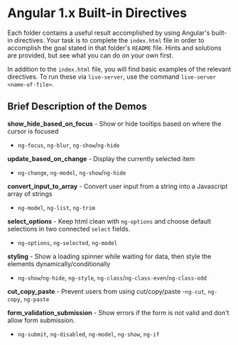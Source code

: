 # Angular 1.x Built-in Directives
Each folder contains a useful result accomplished by using Angular's built-in directives. Your task is to complete the `index.html` file in order to accomplish the goal stated in that folder's `README` file. Hints and solutions are provided, but see what you can do on your own first.

In addition to the `index.html` file, you will find basic examples of the relevant directives. To run these via `live-server`, use the command `live-server <name-of-file>`.

## Brief Description of the Demos
**show_hide_based_on_focus** - Show or hide tooltips based on where the cursor is focused
- `ng-focus`, `ng-blur`, `ng-show`/`ng-hide`

**update_based_on_change** - Display the currently selected item
- `ng-change`, `ng-model`, `ng-show`/`ng-hide`

**convert_input_to_array** - Convert user input from a string into a Javascript array of strings
- `ng-model`, `ng-list`, `ng-trim`


**select_options** - Keep html clean with `ng-options` and choose default selections in two connected `select` fields.
- `ng-options`, `ng-selected`, `ng-model`

**styling** - Show a loading spinner while waiting for data, then style the elements dynamically/conditionally
- `ng-show`/`ng-hide`, `ng-style`, `ng-class`/`ng-class-even`/`ng-class-odd`

**cut_copy_paste** - Prevent users from using cut/copy/paste
-`ng-cut`, `ng-copy`, `ng-paste`

**form_validation_submission** - Show errors if the form is not valid and don't allow form submission. 
- `ng-submit`, `ng-disabled`, `ng-model`, `ng-show`, `ng-if`

